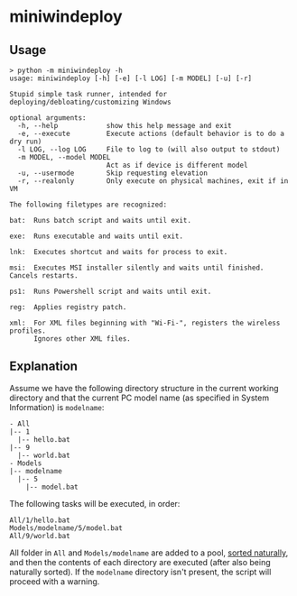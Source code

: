 # miniwindeploy

## Usage

```
> python -m miniwindeploy -h
usage: miniwindeploy [-h] [-e] [-l LOG] [-m MODEL] [-u] [-r]

Stupid simple task runner, intended for deploying/debloating/customizing Windows

optional arguments:
  -h, --help            show this help message and exit
  -e, --execute         Execute actions (default behavior is to do a dry run)
  -l LOG, --log LOG     File to log to (will also output to stdout)
  -m MODEL, --model MODEL
                        Act as if device is different model
  -u, --usermode        Skip requesting elevation
  -r, --realonly        Only execute on physical machines, exit if in VM

The following filetypes are recognized:

bat:  Runs batch script and waits until exit.

exe:  Runs executable and waits until exit.

lnk:  Executes shortcut and waits for process to exit.

msi:  Executes MSI installer silently and waits until finished. Cancels restarts.

ps1:  Runs Powershell script and waits until exit.

reg:  Applies registry patch.

xml:  For XML files beginning with "Wi-Fi-", registers the wireless profiles.
      Ignores other XML files.
```

## Explanation

Assume we have the following directory structure in the current working directory and that the current PC model name (as specified in System Information) is `modelname`:

```
- All
|-- 1
  |-- hello.bat
|-- 9
  |-- world.bat
- Models
|-- modelname
  |-- 5
    |-- model.bat
```

The following tasks will be executed, in order:
```
All/1/hello.bat
Models/modelname/5/model.bat
All/9/world.bat
```

All folder in `All` and `Models/modelname` are added to a pool, [sorted naturally](https://en.wikipedia.org/wiki/Natural_sort_order), and then the contents of each directory are executed (after also being naturally sorted). If the `modelname` directory isn't present, the script will proceed with a warning.